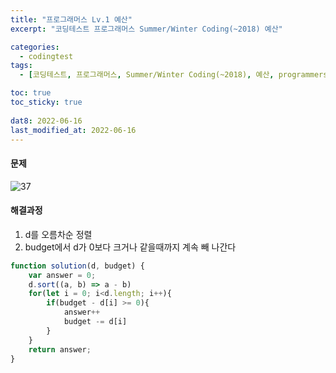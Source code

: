 ```yaml
---
title: "프로그래머스 Lv.1 예산"
excerpt: "코딩테스트 프로그래머스 Summer/Winter Coding(~2018) 예산"

categories:
  - codingtest
tags:
  - [코딩테스트, 프로그래머스, Summer/Winter Coding(~2018), 예산, programmers, codingtest, 코딩테스트 연습]

toc: true
toc_sticky: true
 
dat8: 2022-06-16
last_modified_at: 2022-06-16
---
```


#### 문제
![37](/assets/images/37.png)

#### 해결과정
1. d를 오름차순 정렬
2. budget에서 d가 0보다 크거나 같을때까지 계속 빼 나간다

```javascript
function solution(d, budget) {
    var answer = 0;
    d.sort((a, b) => a - b)
    for(let i = 0; i<d.length; i++){
        if(budget - d[i] >= 0){
            answer++
            budget -= d[i]
        }
    }
    return answer;
}
```